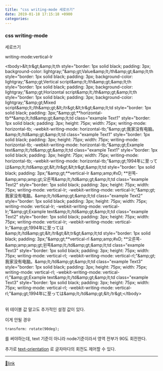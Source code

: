 ```yaml
---
title: "css writing-mode 세로쓰기"
date: 2019-01-18 17:15:18 +0900
categories: 
---
```

  

### css writing-mode

  


세로쓰기

writing-mode:vertical-lr 

  
<table style="color: rgb(0, 0, 0); font-family: &quot;Malgun Gothic&quot;;">&lt;tbody&gt;&amp;lt;tr&amp;gt;&amp;amp;lt;th style="border: 1px solid black; padding: 3px; background-color: lightgray;"&amp;amp;gt;Value&amp;amp;lt;/th&amp;amp;gt;&amp;amp;lt;th style="border: 1px solid black; padding: 3px; background-color: lightgray;"&amp;amp;gt;Vertical script&amp;amp;lt;/th&amp;amp;gt;&amp;amp;lt;th style="border: 1px solid black; padding: 3px; background-color: lightgray;"&amp;amp;gt;Horizontal script&amp;amp;lt;/th&amp;amp;gt;&amp;amp;lt;th style="border: 1px solid black; padding: 3px; background-color: lightgray;"&amp;amp;gt;Mixed script&amp;amp;lt;/th&amp;amp;gt;&amp;lt;/tr&amp;gt;&amp;lt;tr&amp;gt;&amp;amp;lt;td style="border: 1px solid black; padding: 3px;"&amp;amp;gt;**horizontal-tb**&amp;amp;lt;/td&amp;amp;gt;&amp;amp;lt;td class="example Text1" style="border: 1px solid black; padding: 3px; height: 75px; width: 75px; writing-mode: horizontal-tb; -webkit-writing-mode: horizontal-tb;"&amp;amp;gt;我家没有电脑。&amp;amp;lt;/td&amp;amp;gt;&amp;amp;lt;td class="example Text1" style="border: 1px solid black; padding: 3px; height: 75px; width: 75px; writing-mode: horizontal-tb; -webkit-writing-mode: horizontal-tb;"&amp;amp;gt;Example text&amp;amp;lt;/td&amp;amp;gt;&amp;amp;lt;td class="example Text1" style="border: 1px solid black; padding: 3px; height: 75px; width: 75px; writing-mode: horizontal-tb; -webkit-writing-mode: horizontal-tb;"&amp;amp;gt;1994年に至っては&amp;amp;lt;/td&amp;amp;gt;&amp;lt;/tr&amp;gt;&amp;lt;tr&amp;gt;&amp;amp;lt;td style="border: 1px solid black; padding: 3px;"&amp;amp;gt;**vertical-lr  &amp;amp;amp;#xD;
**왼쪽-&amp;amp;amp;amp;gt;오른쪽&amp;amp;lt;/td&amp;amp;gt;&amp;amp;lt;td class="example Text2" style="border: 1px solid black; padding: 3px; height: 75px; width: 75px; writing-mode: vertical-lr; -webkit-writing-mode: vertical-lr;"&amp;amp;gt;我家没有电脑。&amp;amp;lt;/td&amp;amp;gt;&amp;amp;lt;td class="example Text2" style="border: 1px solid black; padding: 3px; height: 75px; width: 75px; writing-mode: vertical-lr; -webkit-writing-mode: vertical-lr;"&amp;amp;gt;Example text&amp;amp;lt;/td&amp;amp;gt;&amp;amp;lt;td class="example Text2" style="border: 1px solid black; padding: 3px; height: 75px; width: 75px; writing-mode: vertical-lr; -webkit-writing-mode: vertical-lr;"&amp;amp;gt;1994年に至っては&amp;amp;lt;/td&amp;amp;gt;&amp;lt;/tr&amp;gt;&amp;lt;tr&amp;gt;&amp;amp;lt;td style="border: 1px solid black; padding: 3px;"&amp;amp;gt;**vertical-rl  &amp;amp;amp;#xD;
**오른쪽-&amp;amp;amp;amp;gt;왼쪽&amp;amp;lt;/td&amp;amp;gt;&amp;amp;lt;td class="example Text3" style="border: 1px solid black; padding: 3px; height: 75px; width: 75px; writing-mode: vertical-rl; -webkit-writing-mode: vertical-rl;"&amp;amp;gt;我家没有电脑。&amp;amp;lt;/td&amp;amp;gt;&amp;amp;lt;td class="example Text3" style="border: 1px solid black; padding: 3px; height: 75px; width: 75px; writing-mode: vertical-rl; -webkit-writing-mode: vertical-rl;"&amp;amp;gt;Example text&amp;amp;lt;/td&amp;amp;gt;&amp;amp;lt;td class="example Text3" style="border: 1px solid black; padding: 3px; height: 75px; width: 75px; writing-mode: vertical-rl; -webkit-writing-mode: vertical-rl;"&amp;amp;gt;1994年に至っては&amp;amp;lt;/td&amp;amp;gt;&amp;lt;/tr&amp;gt;&lt;/tbody&gt;</table>위 테이블 값 말고도 추가적인 설정 값이 있다.

  


이게 안될 경우

`transform: rotate(90deg); `

를 써야하는데, text 기준이 아니라 node기준이라서 영역 전부가 90도 회전한다.

  


추가로 [text-orientation](https://developer.mozilla.org/en-US/docs/Web/CSS/writing-mode "text-orientation") 로 글자마다의 회전도 제어할 수 있다. 

  


  ***
[🔗link](http://www.mins01.com/mh/tech/read/1248)